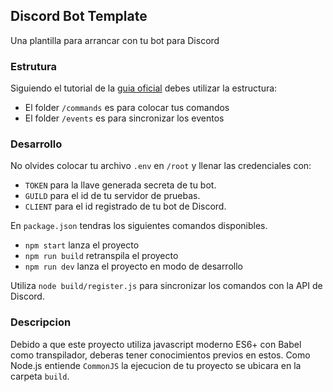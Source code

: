 ## Discord Bot Template ##
Una plantilla para arrancar con tu bot para Discord

### Estrutura ###
Siguiendo el tutorial de la [guia oficial](https://discordjs.guide/) debes utilizar la estructura:
- El folder `/commands` es para colocar tus comandos
- El folder `/events` es para sincronizar los eventos

### Desarrollo ###
No olvides colocar tu archivo `.env` en `/root` y llenar las credenciales con:
- `TOKEN` para la llave generada secreta de tu bot.
- `GUILD` para el id de tu servidor de pruebas.
- `CLIENT` para el id registrado de tu bot de Discord.

En `package.json` tendras los siguientes comandos disponibles.
- `npm start` lanza el proyecto
- `npm run build` retranspila el proyecto
- `npm run dev` lanza el proyecto en modo de desarrollo

Utiliza `node build/register.js` para sincronizar los comandos con la API de Discord.

### Descripcion ###
Debido a que este proyecto utiliza javascript moderno ES6+ con Babel como transpilador, deberas tener conocimientos previos en estos. Como Node.js entiende `CommonJS` la ejecucion de tu proyecto se ubicara en la carpeta `build`. 

